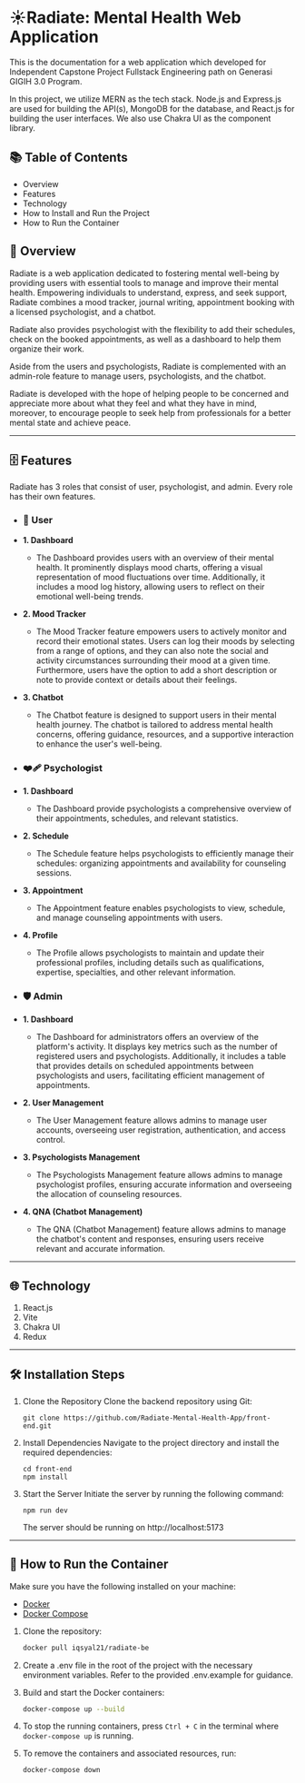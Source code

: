 # ☀️Radiate: Mental Health Web Application


This is the documentation for a web application which developed for Independent Capstone Project Fullstack Engineering path on Generasi GIGIH 3.0 Program.

In this project, we utilize MERN as the tech stack. Node.js and Express.js are used for building the API(s), MongoDB for the database, and React.js for building the user interfaces. We also use Chakra UI as the component library.


## 📚 Table of Contents
-    Overview
-    Features
-    Technology
-    How to Install and Run the Project
-    How to Run the Container

## 📃 Overview 
Radiate is a web application dedicated to fostering mental well-being by providing users with essential tools to manage and improve their mental health. Empowering individuals to understand, express, and seek support, Radiate combines a mood tracker, journal writing, appointment booking with a licensed psychologist, and a chatbot.

Radiate also provides psychologist with the flexibility to add their schedules, check on the booked appointments, as well as a dashboard to help them organize their work.

Aside from the users and psychologists, Radiate is complemented with an admin-role feature to manage users, psychologists, and the chatbot.

Radiate is developed with the hope of helping people to be concerned and appreciate more about what they feel and what they have in mind, moreover, to encourage people to seek help from professionals for a better mental state and achieve peace.


---

## 🗄️ Features
Radiate has 3 roles that consist of user, psychologist, and admin. Every role has their own features.

* ### 👥 User
* **1. Dashboard**
    * The Dashboard provides users with an overview of their mental health. It prominently displays mood charts, offering a visual representation of mood fluctuations over time. Additionally, it includes a mood log history, allowing users to reflect on their emotional well-being trends.

* **2. Mood Tracker**
    * The Mood Tracker feature empowers users to actively monitor and record their emotional states. Users can log their moods by selecting from a range of options, and they can also note the social and activity circumstances surrounding their mood at a given time. Furthermore, users have the option to add a short description or note to provide context or details about their feelings.
    
* **3. Chatbot**
    * The Chatbot feature is designed to support users in their mental health journey. The chatbot is tailored to address mental health concerns, offering guidance, resources, and a supportive interaction to enhance the user's well-being.

* ### ❤️‍🩹 Psychologist
* **1. Dashboard** 
    * The Dashboard provide psychologists a comprehensive overview of their appointments, schedules, and relevant statistics.
* **2. Schedule**
    * The Schedule feature helps psychologists to efficiently manage their schedules: organizing appointments and availability for counseling sessions.
* **3. Appointment**
    * The Appointment feature enables psychologists to view, schedule, and manage counseling appointments with users.
* **4. Profile**
    * The Profile allows psychologists to maintain and update their professional profiles, including details such as qualifications, expertise, specialties, and other relevant information.

* ### 🛡️ Admin
* **1. Dashboard**
    * The Dashboard for administrators offers an overview of the platform's activity. It displays key metrics such as the number of registered users and psychologists. Additionally, it includes a table that provides details on scheduled appointments between psychologists and users, facilitating efficient management of appointments.

* **2. User Management**
    * The User Management feature allows admins to manage user accounts, overseeing user registration, authentication, and access control.

* **3. Psychologists Management**
    * The Psychologists Management feature allows admins to manage psychologist profiles, ensuring accurate information and overseeing the allocation of counseling resources.

* **4. QNA (Chatbot Management)**
    * The QNA (Chatbot Management) feature allows admins to manage the chatbot's content and responses, ensuring users receive relevant and accurate information.

---
## 🌐 Technology
1. React.js
2. Vite
3. Chakra UI
4. Redux

---

## 🛠️ Installation Steps
1. Clone the Repository
Clone the backend repository using Git:
    ```
    git clone https://github.com/Radiate-Mental-Health-App/front-end.git
    ```
2. Install Dependencies
Navigate to the project directory and install the required dependencies:
    ```
    cd front-end
    npm install
    ```
3. Start the Server
Initiate the server by running the following command:
    ```
    npm run dev
    ```
    The server should be running on http://localhost:5173

---

## 🧰 How to Run the Container
Make sure you have the following installed on your machine:
- [Docker](https://www.docker.com/)
- [Docker Compose](https://docs.docker.com/compose/)
1. Clone the repository:

   ```bash
   docker pull iqsyal21/radiate-be
2. Create a .env file in the root of the project with the necessary environment variables. Refer to the provided .env.example for guidance.
3. Build and start the Docker containers:
    ```bash
    docker-compose up --build
4. To stop the running containers, press `Ctrl + C` in the terminal where ``docker-compose up`` is running.
5. To remove the containers and associated resources, run:
    ```
    docker-compose down
